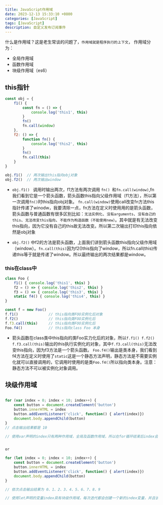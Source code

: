 ```yaml
---
title: JavaScript作用域
date: 2023-12-13 15:33:10 +0800
categories: [JavaScript]
tags: [JavaScript]
description: 自定义发布订阅事件
---
```


什么是作用域？这是老生常谈的问题了，`作用域就是程序执行的上下文`，
作用域分为：
- 全局作用域
- 函数作用域
- 块级作用域（es6）

## this指针
```js
const obj = {
    f1() {
        const fn = () => {
            console.log('this1', this)
        }
        fn()
        fn.call(window)
    },
    f2: () => {
        function fn() {
            console.log('this2', this) 
        }
        fn()
        fn.call(this)
    }
}

obj.f1()  // 两次输出this指向obj对象
obj.f2()  // 两次输出window
```

- `obj.f1() ` 调用时输出两次，f1方法有两次调用 `fn() `和`fn.call(window)`,fn我们看到它是一个箭头函数，箭头函数this指向父级作用域（f1方法），所以第一次调用`fn()`时this指向obj对象。
`fn.call(window)`使用call改变fn方法this指针传递了winodw，我要清除一点，fn方法在定义时使用用的是箭头函数，箭头函数与普通函数有很多区别比如：`无法实例化`、`没有arguments`、`没有自己的this`、`无法改变this指向`、`不能作为构造函数（不能使用new）`。其中就是有无法改变this指向，因为它没有自己的this故无法改变。所以第二次输出打印this指向依然是obj对象

- `obj.f2()` 中f2的方法是箭头函数，上面我们讲到箭头函数this指向父级作用域（window）。`fn.call(this)`因为f2()this指向了window，所以fn.call(this)传递this等于就是传递了window。所以最终输出的两次结果都是window。


### this在class中
```js
class Foo {
    f1() { console.log('this1', this) }
    f2 = () => { console.log('this2', this) }
    f3 = () => { console.log('this3', this) }
    static f4() { console.log('this4', this) }
}

const f = new Foo()
f.f1()              // this指向类FOO实例化后对象
f.f2()              // this指向类FOO实例化后
f.f3.call(this)     // this指向类FOO实例化后
Foo.f4()            // this指向class Foo 本身
```
- 箭头函数在class类中this指向的类Foo实力化后的对象，所以`f.f1() f.f2() f.f3.call(this)`输出的this执行实例化的对象，其中`f.f3.call(this)`无法改变this指向，因为f3方法是一个箭头函数。
`Foo.f4()`输出是类本身，我们看到f4方法在定义时使用了`static`这是一个静态方法声明，静态方法是不需要实例化就可以直接调用的，它调用时使用的是类`Foo.f4()`所以指向类本身。注意：静态方法不可以被实例化对象调用。


## 块级作用域
``` js

for (var index = 0; index < 10; index++) {
    const button = document.createElement('button')
    button.innerHTML = index
    button.addEventListener('click', function() { alert(index)})
    document.body.appendChild(button)
}
// 点击输出结果都是 10

// 使用var声明的index只有两种作用域，全局及函数作用域，所以在for循环结束后index会累积加到10，alert弹出时取值10


or

for (let index = 0; index < 10; index++) {
    const button = document.createElement('button')
    button.innerHTML = index
    button.addEventListener('click', function() { alert(index)})
    document.body.appendChild(button)
}

// 依次点击输出结果为 0、1、2、3、4、5、6、7、8、9

// 使用let声明的变量index具有块级作用域，每次迭代都会创建一个新的index变量，并且该变量会被绑定到当前块级作用域。因此，每个按钮的点击事件都会捕获到相应迭代时的index值。

```
